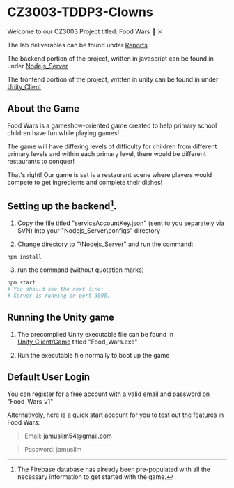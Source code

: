 # CZ3003-TDDP3-Clowns

Welcome to our CZ3003 Project titled: Food Wars :pizza: :crossed_swords:

The lab deliverables can be found under [Reports](./Reports)

The backend portion of the project, written in javascript can be found in under [Nodejs_Server](./Nodejs_Server)

The frontend portion of the project, written in unity can be found in under [Unity_Client](./Unity_Client)

## About the Game

Food Wars is a gameshow-oriented game created to help primary school children have fun while playing games!  
  
The game will have differing levels of difficulty for children from different primary levels and within each primary level, there would be different restaurants to conquer!    
  
That's right! Our game is set is a restaurant scene where players would compete to get ingredients and complete their dishes!  

## Setting up the backend[^1].

1. Copy the file titled "serviceAccountKey.json" (sent to you separately via SVN) into your "Nodejs_Server\configs\" directory

2. Change directory to  "\Nodejs_Server\" and run the command:

```bash
npm install
```

3. run the command (without quotation marks) 

```bash
npm start
# You should see the next line: 
# Server is running on port 3000.

```

[^1]: The Firebase database has already been pre-populated with all the necessary information to get started with the game.

## Running the Unity game

1. The precompiled Unity executable file can be found in [Unity_Client/Game](./Unity_Client/Game) titled "Food_Wars.exe"

2. Run the executable file normally to boot up the game

## Default User Login

You can register for a free account with a valid email and password on "Food_Wars_v1"

Alternatively, here is a quick start account for you to test out the features in Food Wars:
> Email: jamuslim54@gmail.com

> Password: jamuslim
